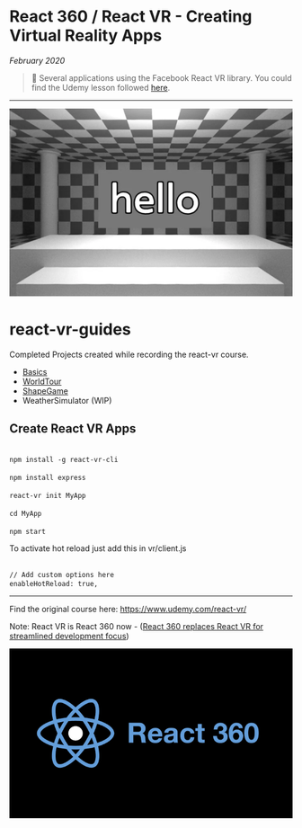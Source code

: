 # React 360 / React VR - Creating Virtual Reality Apps

*February 2020*

> 🔨 Several applications using the Facebook React VR library. You could find the Udemy lesson followed [here](https://www.udemy.com/course/react-vr/).

* * *

![react vr](_img/intro.png)

# react-vr-guides

Completed Projects created while recording the react-vr course.

- [Basics](https://github.com/Raigyo/react-vr-apps/tree/master/Basics)
- [WorldTour](https://github.com/Raigyo/react-vr-apps/tree/master/WorldTour)
- [ShapeGame](https://github.com/Raigyo/react-vr-apps/tree/master/ShapeGame)
- WeatherSimulator (WIP)

## Create React VR Apps

~~~~

npm install -g react-vr-cli

npm install express

react-vr init MyApp

cd MyApp

npm start

~~~~

To activate hot reload just add this in vr/client.js

~~~~

// Add custom options here
enableHotReload: true,

~~~~

***
Find the original course here: https://www.udemy.com/react-vr/

Note: React VR is React 360 now - ([React 360 replaces React VR for streamlined development focus](https://engineering.fb.com/virtual-reality/react-360-replaces-react-vr-for-streamlined-development-focus/))

![react 360](_img/intro2.png)
